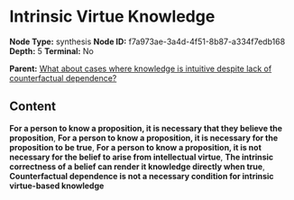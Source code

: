 # Intrinsic Virtue Knowledge

**Node Type:** synthesis
**Node ID:** f7a973ae-3a4d-4f51-8b87-a334f7edb168
**Depth:** 5
**Terminal:** No

**Parent:** [What about cases where knowledge is intuitive despite lack of counterfactual dependence?](what-about-cases-where-knowledge-is-intuitive-despite-lack-of-counterfactual-dependence-antithesis-d7fec41a-2503-48f8-a83d-e57fd33ecce3.md)

## Content

**For a person to know a proposition, it is necessary that they believe the proposition**, **For a person to know a proposition, it is necessary for the proposition to be true**, **For a person to know a proposition, it is not necessary for the belief to arise from intellectual virtue**, **The intrinsic correctness of a belief can render it knowledge directly when true**, **Counterfactual dependence is not a necessary condition for intrinsic virtue-based knowledge**
